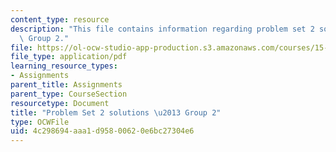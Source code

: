 ```yaml
---
content_type: resource
description: "This file contains information regarding problem set 2 solutions \u2013\
  \ Group 2."
file: https://ol-ocw-studio-app-production.s3.amazonaws.com/courses/15-053-optimization-methods-in-management-science-spring-2013/4c298694aaa1d95800620e6bc27304e6_MIT15_053S13_ps2-2sol.pdf
file_type: application/pdf
learning_resource_types:
- Assignments
parent_title: Assignments
parent_type: CourseSection
resourcetype: Document
title: "Problem Set 2 solutions \u2013 Group 2"
type: OCWFile
uid: 4c298694-aaa1-d958-0062-0e6bc27304e6
---
```

